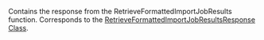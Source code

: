 Contains the response from the RetrieveFormattedImportJobResults function.
Corresponds to the [RetrieveFormattedImportJobResultsResponse Class](https://msdn.microsoft.com/library/microsoft.crm.sdk.messages.retrieveformattedimportjobresultsresponse.aspx).
